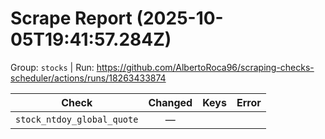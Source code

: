 # Scrape Report (2025-10-05T19:41:57.284Z)

Group: `stocks`  |  Run: https://github.com/AlbertoRoca96/scraping-checks-scheduler/actions/runs/18263433874

| Check | Changed | Keys | Error |
|---|:---:|:--|:--|
| `stock_ntdoy_global_quote` | — |  |  |
